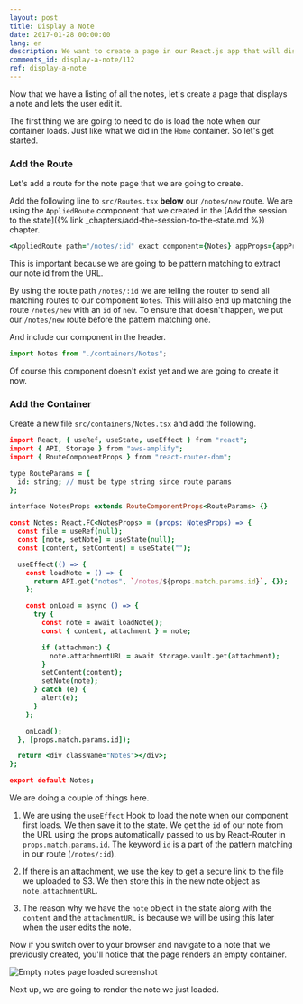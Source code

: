 ```yaml
---
layout: post
title: Display a Note
date: 2017-01-28 00:00:00
lang: en
description: We want to create a page in our React.js app that will display a user’s note based on the id in the URL. We are going to use the React Router v4 Route component’s URL parameters to get the id. Using this id we are going to request our note from the serverless backend API. And use AWS Amplify's Storage.vault.get() method to get a secure link to download our attachment.
comments_id: display-a-note/112
ref: display-a-note
---
```


Now that we have a listing of all the notes, let's create a page that displays a note and lets the user edit it.

The first thing we are going to need to do is load the note when our container loads. Just like what we did in the `Home` container. So let's get started.

### Add the Route

Let's add a route for the note page that we are going to create.

Add the following line to `src/Routes.tsx` **below** our `/notes/new` route. We are using the `AppliedRoute` component that we created in the [Add the session to the state]({% link _chapters/add-the-session-to-the-state.md %}) chapter.

```coffee
<AppliedRoute path="/notes/:id" exact component={Notes} appProps={appProps} />
```

This is important because we are going to be pattern matching to extract our note id from the URL.

By using the route path `/notes/:id` we are telling the router to send all matching routes to our component `Notes`. This will also end up matching the route `/notes/new` with an `id` of `new`. To ensure that doesn't happen, we put our `/notes/new` route before the pattern matching one.

And include our component in the header.

```javascript
import Notes from "./containers/Notes";
```

Of course this component doesn't exist yet and we are going to create it now.

### Add the Container

Create a new file `src/containers/Notes.tsx` and add the following.

```coffee
import React, { useRef, useState, useEffect } from "react";
import { API, Storage } from "aws-amplify";
import { RouteComponentProps } from "react-router-dom";

type RouteParams = {
  id: string; // must be type string since route params
};

interface NotesProps extends RouteComponentProps<RouteParams> {}

const Notes: React.FC<NotesProps> = (props: NotesProps) => {
  const file = useRef(null);
  const [note, setNote] = useState(null);
  const [content, setContent] = useState("");

  useEffect(() => {
    const loadNote = () => {
      return API.get("notes", `/notes/${props.match.params.id}`, {});
    };

    const onLoad = async () => {
      try {
        const note = await loadNote();
        const { content, attachment } = note;

        if (attachment) {
          note.attachmentURL = await Storage.vault.get(attachment);
        }
        setContent(content);
        setNote(note);
      } catch (e) {
        alert(e);
      }
    };

    onLoad();
  }, [props.match.params.id]);

  return <div className="Notes"></div>;
};

export default Notes;
```

We are doing a couple of things here.

1. We are using the `useEffect` Hook to load the note when our component first loads. We then save it to the state. We get the `id` of our note from the URL using the props automatically passed to us by React-Router in `props.match.params.id`. The keyword `id` is a part of the pattern matching in our route (`/notes/:id`).

2. If there is an attachment, we use the key to get a secure link to the file we uploaded to S3. We then store this in the new note object as `note.attachmentURL`.

3. The reason why we have the `note` object in the state along with the `content` and the `attachmentURL` is because we will be using this later when the user edits the note.

Now if you switch over to your browser and navigate to a note that we previously created, you'll notice that the page renders an empty container.

![Empty notes page loaded screenshot](/assets/empty-notes-page-loaded.png)

Next up, we are going to render the note we just loaded.

